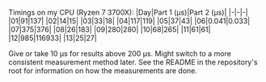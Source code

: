 Timings on my CPU (Ryzen 7 3700X): 
|Day|Part 1 (μs)|Part 2 (μs)|
|-|-|-|
|01|91|137|
|02|14|15|
|03|33|18|
|04|117|119|
|05|37|43|
|06|0.041|0.033|
|07|375|376|
|08|26|183|
|09|280|280|
|10|68|265|
|11|61|61|
|12|985|116933|
|13|25|27|

Give or take 10 μs for results above 200 μs. Might switch to a more consistent measurement method later.
See the README in the repository's root for information on how the measurements are done.